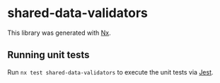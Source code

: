 # shared-data-validators

This library was generated with [Nx](https://nx.dev).

## Running unit tests

Run `nx test shared-data-validators` to execute the unit tests via [Jest](https://jestjs.io).
